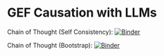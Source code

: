 # GEF Causation with LLMs

Chain of Thought (Self Consistency): 
[![Binder](https://binderhub.atap-binder.cloud.edu.au/badge_logo.svg)](https://binderhub.atap-binder.cloud.edu.au/v2/gh/Sydney-Informatics-Hub/GEF-Causation-LLMs/6314a36fb038388d247f93ddb3e5c77bf73e6f4f?labpath=causation-cotsc.ipynb)

Chain of Thought (Bootstrap):
[![Binder](https://binderhub.atap-binder.cloud.edu.au/badge_logo.svg)](https://binderhub.atap-binder.cloud.edu.au/v2/gh/Sydney-Informatics-Hub/GEF-Causation-LLMs/6314a36fb038388d247f93ddb3e5c77bf73e6f4f?labpath=causation-bootstrap.ipynb)